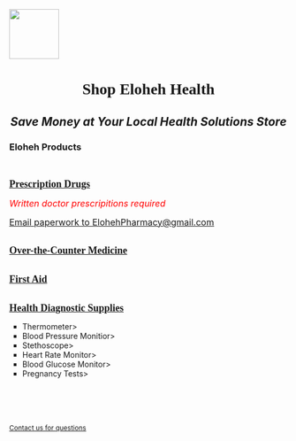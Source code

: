 <html>
<head> 

</head>

<body>
<img width="90" height="90" src="https://github.com/user-attachments/assets/d0090502-7a15-4a55-91d6-1db5928cacf3"/>
<h1 align="center"><font face="Georgia">Shop Eloheh Health</font></h1>
<i><h2 align="center">Save Money at Your Local Health Solutions Store</h2></i>
<h3 title="The products listed may not cover every option available.">Eloheh Products</h3><br/>
  
<b><u><font size="4" face="Georgia">Prescription Drugs</font></u></b><br/>

  <font color="red" size="3">*Written doctor prescripitions required*</font><br/>
  
  <u><font size="3"><a href="mailto:ElohehPharmacy@gmail.com">Email paperwork to ElohehPharmacy@gmail.com</a></font></u><br/><br/>
  
<b><u><font size="4" face="Georgia">Over-the-Counter Medicine</font></u></b><br/><br/>

<b><u><font size="4" face="Georgia">First Aid</font></u></b><br/><br/>

<b><u><font size="4" face="Georgia">Health Diagnostic Supplies</font></u></b>
<ul type="square">
          <li>Thermometer>
          <li>Blood Pressure Monitior>
          <li>Stethoscope>
          <li>Heart Rate Monitor>
          <li>Blood Glucose Monitor>
          <li>Pregnancy Tests>
 </ul>


<br/><br/><br/><br/>
<u><span style="font-size:12px"><a href="mailto:Eloheh@gmail.com">Contact us for questions</a></span></u>
